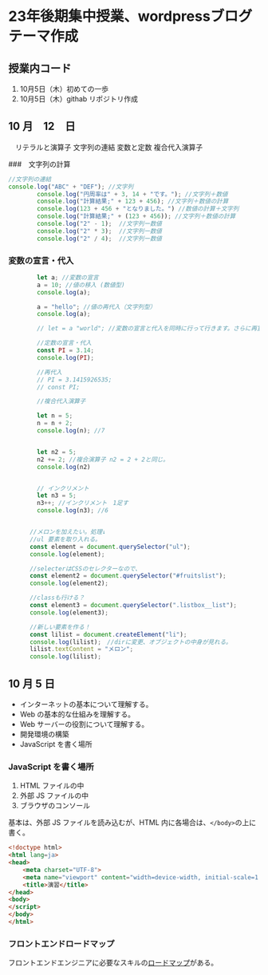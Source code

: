 # 23年後期集中授業、wordpressブログテーマ作成

## 授業内コード
1. 10月5日（木）初めての一歩
2. 10月5日（木）githab リポジトリ作成


## 10 月　12　日

　リテラルと演算子
文字列の連結
変数と定数
複合代入演算子

###　文字列の計算

```js
//文字列の連結
console.log("ABC" + "DEF"); //文字列
        console.log("円周率は" + 3, 14 + "です。"); //文字列＋数値
        console.log("計算結果;" + 123 + 456); //文字列＋数値の計算
        console.log(123 + 456 + "となりました。") //数値の計算＋文字列
        console.log("計算結果;" + (123 + 456)); //文字列＋数値の計算
        console.log("2" - 1);  //文字列ー数値
        console.log("2" * 3);  //文字列ー数値
        console.log("2" / 4);  //文字列ー数値

```
 ### 変数の宣言・代入

```js
        let a; //変数の宣言
        a = 10; //値の移入 (数値型)
        console.log(a);

        a = "hello"; //値の再代入（文字列型）
        console.log(a);

        // let = a "world"; //変数の宣言と代入を同時に行って行きます。さらに再宣言なので、エラーとなります。

        //定数の宣言・代入
        const PI = 3.14;
        console.log(PI);

        //再代入
        // PI = 3.1415926535;
        // const PI;

        //複合代入演算子

        let n = 5;
        n = n + 2;
        console.log(n); //7


        let n2 = 5;
        n2 += 2; //複合演算子 n2 = 2 + 2と同じ。
        console.log(n2)


        // インクリメント
        let n3 = 5;
        n3++; //インクリメント　1足す
        console.log(n3); //6
```
  <!--リストを操作するDOM操作のスクリプト-->
  ```js

        //メロンを加えたい。処理↓
        //ul 要素を取り入れる。
        const element = document.querySelector("ul");
        console.log(element);

        //selecterはCSSのセレクターなので、
        const element2 = document.querySelector("#fruitslist");
        console.log(element2);

        //classも行ける？
        const element3 = document.querySelector(".listbox__list");
        console.log(element3);

        //新しい要素を作る！
        const lilist = document.createElement("li");
        console.log(lilist);　//dirに変更、オブジェクトの中身が見れる。
        lilist.textContent = "メロン";
        console.log(lilist);

```

## 10 月 5 日

- インターネットの基本について理解する。
- Web の基本的な仕組みを理解する。
- Web サーバーの役割について理解する。
- 開発環境の構築
- JavaScript を書く場所

### JavaScript を書く場所

1. HTML ファイルの中
1. 外部 JS ファイルの中
1. ブラウザのコンソール

基本は、外部 JS ファイルを読み込むが、HTML 内に各場合は、`</body>`の上に書く。

```html
<!doctype html>
<html lang=ja>
<head>
    <meta charset="UTF-8">
    <meta name="viewport" content="width=device-width, initial-scale=1.0">
    <title>演習</title>
</head>
<body>
</script>
</body>
</html>
```

### フロントエンドロードマップ

フロントエンドエンジニアに必要なスキルの[ロードマップ](https://roadmap.sh/frontend)がある。